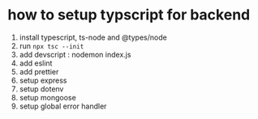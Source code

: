 # how to setup typscript for backend

1. install typescript, ts-node and @types/node
2. run `npx tsc --init`
3. add devscript : nodemon index.js
4. add eslint
5. add prettier
6. setup express
7. setup dotenv
8. setup mongoose
9. setup global error handler
